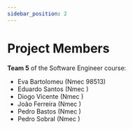 ```yaml
---
sidebar_position: 2
---
```


# Project Members

**Team 5** of the Software Engineer course:

* Eva Bartolomeu (Nmec 98513)
* Eduardo Santos (Nmec )
* Diogo Vicente (Nmec )
* João Ferreira (Nmec )
* Pedro Bastos (Nmec )
* Pedro Sobral (Nmec )